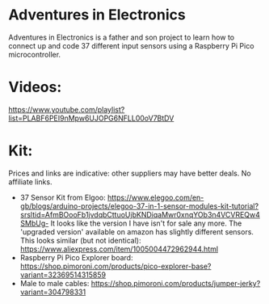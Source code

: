 # Adventures in Electronics
 Adventures in Electronics is a father and son project to learn how to connect up and code 37 different input sensors using a Raspberry Pi Pico microcontroller.

 
# Videos:
https://www.youtube.com/playlist?list=PLABF6PEI9nMpw6UJOPG6NFLL00oV7BtDV

# Kit:
Prices and links are indicative: other suppliers may have better deals. No affiliate links. 
* 37 Sensor Kit from Elgoo: https://www.elegoo.com/en-gb/blogs/arduino-projects/elegoo-37-in-1-sensor-modules-kit-tutorial?srsltid=AfmBOooFb1jvdqbCttuoUjbKNDiqaMwr0xnqYOb3n4VCVREQw4SMbUg-
It looks like the version I have isn't for sale any more. The 'upgraded version' available on amazon has slightly different sensors. This looks similar (but not identical): https://www.aliexpress.com/item/1005004472962944.html
* Raspberry Pi Pico Explorer board: https://shop.pimoroni.com/products/pico-explorer-base?variant=32369514315859
* Male to male cables: https://shop.pimoroni.com/products/jumper-jerky?variant=304798331

